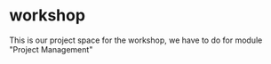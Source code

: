 # workshop
This is our project space for the workshop, we have to do for module "Project Management"
